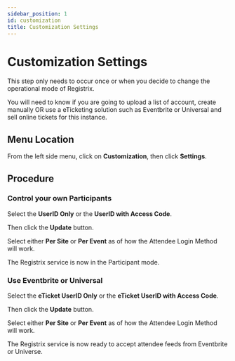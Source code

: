 ```yaml
---
sidebar_position: 1
id: customization
title: Customization Settings
---
```


# Customization Settings

This step only needs to occur once or when you decide to change the operational mode of Registrix.

You will need to know if you are going to upload a list of account, create manually OR use a eTicketing solution such as Eventbrite or Universal and sell online tickets for this instance.

## Menu Location

From the left side menu, click on **Customization**, then click **Settings**.

## Procedure

### Control your own Participants

Select the **UserID Only** or the **UserID with Access Code**. 

Then click the **Update** button. 

Select either **Per Site** or **Per Event** as of how the Attendee Login Method will work.

The Registrix service is now in the Participant mode.

### Use Eventbrite or Universal

Select the **eTicket UserID Only** or the **eTicket UserID with Access Code**.

Then click the **Update** button. 

Select either **Per Site** or **Per Event** as of how the Attendee Login Method will work.

The Registrix service is now ready to accept attendee feeds from Eventbrite or Universe.
